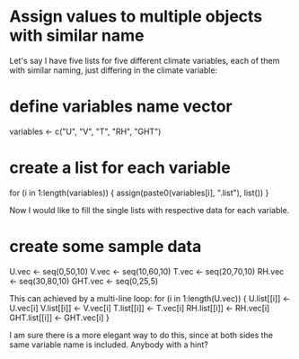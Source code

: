 
# Assign values to multiple objects with similar name

Let's say I have five lists for five different climate variables, each of them with similar naming, just differing in the climate variable:
# define variables name vector
variables <- c("U", "V", "T", "RH", "GHT") 

# create a list for each variable
for (i in 1:length(variables)) {
  assign(paste0(variables[i], ".list"), list())
}

Now I would like to fill the single lists with respective data for each variable.
# create some sample data
U.vec <- seq(0,50,10)
V.vec <- seq(10,60,10)
T.vec <- seq(20,70,10)
RH.vec <- seq(30,80,10)
GHT.vec <- seq(0,25,5)

This can achieved by a multi-line loop:
for (i in 1:length(U.vec)) {
  U.list[[i]] <- U.vec[i]
  V.list[[i]] <- V.vec[i]
  T.list[[i]] <- T.vec[i]
  RH.list[[i]] <- RH.vec[i]
  GHT.list[[i]] <- GHT.vec[i]
}

I am sure there is a more elegant way to do this, since at both sides the same variable name is included. Anybody with a hint?

        